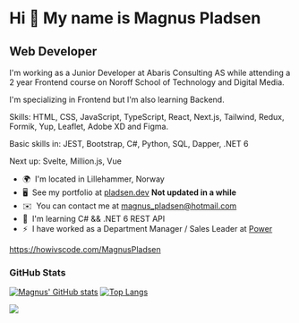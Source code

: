Hi 👋 My name is Magnus Pladsen
===============================

Web Developer
-------------

I'm working as a Junior Developer at Abaris Consulting AS while attending a 2 year Frontend course on Noroff School of Technology and Digital Media.

I'm specializing in Frontend but I'm also learning Backend.

Skills: HTML, CSS, JavaScript, TypeScript, React, Next.js, Tailwind, Redux, Formik, Yup, Leaflet, Adobe XD and Figma.

Basic skills in: JEST, Bootstrap, C#, Python, SQL, Dapper, .NET 6

Next up: Svelte, Million.js, Vue

*   🌍  I'm located in Lillehammer, Norway
*   🖥️  See my portfolio at [pladsen.dev](http://pladsen.dev)  **Not updated in a while**
*   ✉️  You can contact me at [magnus\_pladsen@hotmail.com](mailto:magnus_pladsen@hotmail.com)
*   🧠  I'm learning C# && .NET 6 REST API
*   ⚡  I have worked as a Department Manager / Sales Leader at <a href="https://www.power.no">Power</a>

https://howivscode.com/MagnusPladsen



### GitHub Stats

[![Magnus' GitHub stats](https://github-readme-stats.pladsen.dev/api?username=MagnusPladsen&theme=dark)](https://github.com/anuraghazra/github-readme-stats) [![Top Langs](https://github-readme-stats.pladsen.dev/api/top-langs/?username=MagnusPladsen&layout=compact&theme=dark)](https://github.com/MagnusPladsen/github-readme-stats)


![](https://komarev.com/ghpvc/?username=MagnusPladsen&color=blue)
